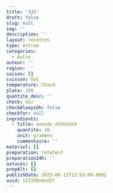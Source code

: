 ```yaml
---
title: '333'
draft: false
slug: null
img: ''
description: ''
layout: recettes
type: entree
categories:
  - Autre
auteur: ''
region: ''
saison: []
cuisson: Oui
temperature: Chaud
plate: 100
quantite_desc: ''
check: Oui
checkAlwaysOk: false
checkfor: null
ingredients:
  - title: amande_d19ed3e9
    quantite: 10
    unit: grammes
    commentaire: ''
materiel: []
preparation: tetetest
preparation24h: ''
astuces: []
prepAlt: []
publishDate: 2025-08-11T12:53:00.000Z
uuid: 123330edad2f
---
```


